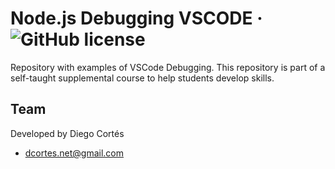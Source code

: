 # Node.js Debugging VSCODE &middot; ![GitHub license](https://img.shields.io/badge/license-MIT-blue.svg)

Repository with examples of VSCode Debugging. This repository is part of a self-taught supplemental course to help students develop skills.

## Team

Developed by Diego Cortés

- dcortes.net@gmail.com
